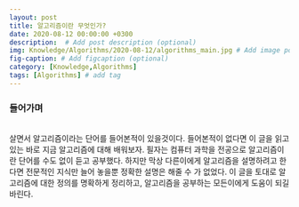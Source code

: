 ```yaml
---
layout: post
title: 알고리즘이란 무엇인가?
date: 2020-08-12 00:00:00 +0300
description:  # Add post description (optional)
img: Knowledge/Algorithms/2020-08-12/algorithms_main.jpg # Add image post (optional)
fig-caption: # Add figcaption (optional)
category: [Knowledge,Algorithms]
tags: [Algorithms] # add tag
---
```


### 들어가며
<br>
살면서 알고리즘이라는 단어를 들어본적이 있을것이다. 들어본적이 없다면 이 글을 읽고 있는 바로 지금 알고리즘에 대해 배워보자. 필자는 컴퓨터 과학을 전공으로 알고리즘이란 단어를 수도 없이 듣고 공부했다. 하지만 막상 다른이에게 알고리즘을 설명하려고 한다면 전문적인 지식만 늘어 놓을뿐 정확한 설명은 해줄 수 가 없었다. 이 글을 토대로 알고리즘에 대한 정의를 명확하게 정리하고, 알고리즘을 공부하는 모든이에게 도움이 되길 바린다.

<br>